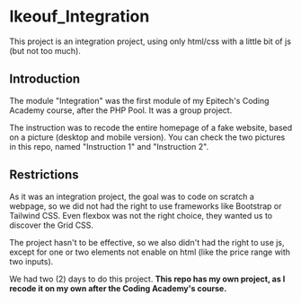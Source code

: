 # Ikeouf_Integration

This project is an integration project, using only html/css with a little bit of js (but not too much).

## Introduction

The module "Integration" was the first module of my Epitech's Coding Academy course, after the PHP Pool. It was a group project.

The instruction was to recode the entire homepage of a fake website, based on a picture (desktop and mobile version). You can check the two pictures in this repo, named "Instruction 1" and "Instruction 2".

## Restrictions

As it was an integration project, the goal was to code on scratch a webpage, so we did not had the right to use frameworks like Bootstrap or Tailwind CSS. Even flexbox was not the right choice, they wanted us to discover the Grid CSS.

The project hasn't to be effective, so we also didn't had the right to use js, except for one or two elements not enable on html (like the price range with two inputs).

We had two (2) days to do this project. **This repo has my own project, as I recode it on my own after the Coding Academy's course.**



